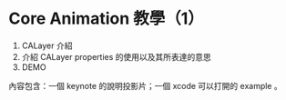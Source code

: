 # Core Animation 教學（1）

1. CALayer 介紹
2. 介紹 CALayer properties 的使用以及其所表達的意思
3. DEMO

內容包含：一個 keynote 的說明投影片；一個 xcode 可以打開的 example 。

